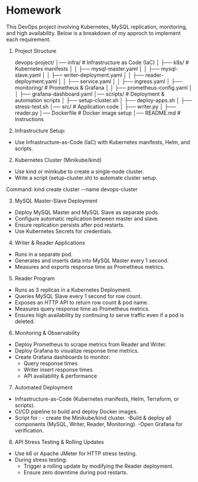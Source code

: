 # Homework
This DevOps project involving Kubernetes, MySQL replication, monitoring, and high availability.
Below is a breakdown of my approch to implement each requirement.
1. Project Structure
   
   devops-project/
│── infra/                  # Infrastructure as Code (IaC)
│   ├── k8s/                # Kubernetes manifests
│   │   ├── mysql-master.yaml
│   │   ├── mysql-slave.yaml
│   │   ├── writer-deployment.yaml
│   │   ├── reader-deployment.yaml
│   │   ├── service.yaml
│   │   ├── ingress.yaml
│   ├── monitoring/         # Prometheus & Grafana
│   │   ├── prometheus-config.yaml
│   │   ├── grafana-dashboard.yaml
│── scripts/                # Deployment & automation scripts
│   ├── setup-cluster.sh
│   ├── deploy-apps.sh
│   ├── stress-test.sh
│── src/                    # Application code
│   ├── writer.py
│   ├── reader.py
│── Dockerfile               # Docker image setup
│── README.md                # Instructions

1. Infrastructure Setup:
* Use Infrastructure-as-Code (IaC) with Kubernetes manifests, Helm, and scripts.

2. Kubernetes Cluster (Minikube/kind)
* Use kind or minikube to create a single-node cluster.
* Write a script (setup-cluster.sh) to automate cluster setup.

Command: kind create cluster --name devops-cluster

3. MySQL Master-Slave Deployment
* Deploy MySQL Master and MySQL Slave as separate pods.
* Configure automatic replication between master and slave.
* Ensure replication persists after pod restarts.
* Use Kubernetes Secrets for credentials.

4. Writer & Reader Applications
* Runs in a separate pod.
* Generates and inserts data into MySQL Master every 1 second.
* Measures and exports response time as Prometheus metrics.

5. Reader Program
* Runs as 3 replicas in a Kubernetes Deployment.
* Queries MySQL Slave every 1 second for row count.
* Exposes an HTTP API to return row count & pod name.
* Measures query response time as Prometheus metrics.
* Ensures high availability by continuing to serve traffic even if a pod is deleted.

6. Monitoring & Observability
* Deploy Prometheus to scrape metrics from Reader and Writer.
* Deploy Grafana to visualize response time metrics.
* Create Grafana dashboards to monitor:
   - Query response times
   - Writer insert response times
   - API availability & performance

7. Automated Deployment
* Infrastructure-as-Code (Kubernetes manifests, Helm, Terraform, or scripts).
* CI/CD pipeline to build and deploy Docker images.
* Script for :
      - create the Minikube/kind cluster.
      -Build & deploy all components (MySQL, Writer, Reader, Monitoring).
      -Open Grafana for verification.
  
8. API Stress Testing & Rolling Updates
* Use k6 or Apache JMeter for HTTP stress testing.
* During stress testing:
     - Trigger a rolling update by modifying the Reader deployment.
     - Ensure zero downtime during pod restarts.
  



